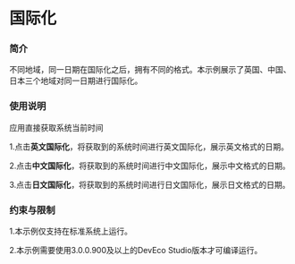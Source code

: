 # 国际化

### 简介

不同地域，同一日期在国际化之后，拥有不同的格式。本示例展示了英国、中国、日本三个地域对同一日期进行国际化。

### 使用说明

应用直接获取系统当前时间

1.点击**英文国际化**，将获取到的系统时间进行英文国际化，展示英文格式的日期。

2.点击**中文国际化**，将获取到的系统时间进行中文国际化，展示中文格式的日期。

3.点击**日文国际化**，将获取到的系统时间进行日文国际化，展示日文格式的日期。

### 约束与限制

1.本示例仅支持在标准系统上运行。

2.本示例需要使用3.0.0.900及以上的DevEco Studio版本才可编译运行。